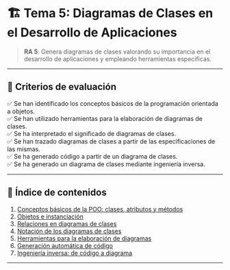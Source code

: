 # 🏗️ Tema 5: Diagramas de Clases en el Desarrollo de Aplicaciones

> **RA 5**: Genera diagramas de clases valorando su importancia en el desarrollo de aplicaciones y empleando herramientas específicas.

---

## 🎯 Criterios de evaluación

✅ Se han identificado los conceptos básicos de la programación orientada a objetos.  
✅ Se han utilizado herramientas para la elaboración de diagramas de clases.  
✅ Se ha interpretado el significado de diagramas de clases.  
✅ Se han trazado diagramas de clases a partir de las especificaciones de las mismas.  
✅ Se ha generado código a partir de un diagrama de clases.  
✅ Se ha generado un diagrama de clases mediante ingeniería inversa.  

---

## 📘 Índice de contenidos

1. [Conceptos básicos de la POO: clases, atributos y métodos](poo-basicos.md)  
2. [Objetos e instanciación](objetos.md)  
3. [Relaciones en diagramas de clases](relaciones.md)  
4. [Notación de los diagramas de clases](notacion.md)  
5. [Herramientas para la elaboración de diagramas](herramientas.md)  
6. [Generación automática de código](generacion-codigo.md)  
7. [Ingeniería inversa: de código a diagrama](ingenieria-inversa.md)  

---


